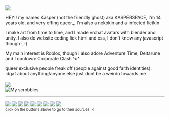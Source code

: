 <img src="https://kasperspace.nekoweb.org/images/altlogo.png">
<p>HEY!! my names Kasper (not the friendly ghost) aka KASPERSPACE, I'm 14 years old, and very effing queer,,, I'm also a nekokin and a infected fictkin</p>
<p>I make art from time to time, and I made vrchat avatars with blender and unity. I also do website coding liek html and css, I don't know any javascript though :,-(</p>
<p>My main interest is Roblox, though I also adore Adventure Time, Deltarune and Toontown: Corporate Clash ^u^</p>

queer exclusive people freak off
(people against good faith identities). 
</br>
idgaf about anything/anyone else just dont be a weirdo towards me
<br><br>
![](https://komarev.com/ghpvc/?username=kasperspace&color=ff69b4)
<br>
![My scrobbles](https://lastfm-recently-played.vercel.app/api?user=kasperspace&count=6)

<hr>

[<img src="https://64.media.tumblr.com/99623f5e91f05a63465e4c2539189242/45df70cb40fc600d-10/s100x200/2ce53af778bba48e70e2badc64d38ba7ad84f103.gifv">](https://www.tumblr.com/icyporcelain/788310544523378688/assorted-infected-graphics-all-made-by)
[<img src="https://external-media.spacehey.net/media/smduoJvnIpDbTRRoPN11q-yPEjye2Ka-reUZkW43d7-g=/https://64.media.tumblr.com/055ca80b2ae48ff1704b21cc520f35db/tumblr_inline_pdytkuHhaP1v11djx_500.gif">](https://blog.spacehey.com/entry?id=1058995)
[<img src="https://64.media.tumblr.com/2dd95ffb96a9bf469541d3893aa3e65e/0fc2f0f63f11e8cd-dd/s75x75_c1/2ed4e756a6d27e9f14c3f00375d6322af93aa1f8.pnj">](https://www.tumblr.com/corporatewebdecor/775063101063249920/loser-buttons)
[<img src="https://64.media.tumblr.com/645f92044dbc28f9e52382d1e5f0ba56/d4c595cd0abbd0c4-00/s100x200/36fd8b99d440dbd291981b56b32eeb923858e5d3.gifv">](https://www.tumblr.com/skeletonenthusiasts/783355435564531712/userbar-userbox-buttons-blinkie-stamp-userbox-userb)
[<img src="https://64.media.tumblr.com/696114a32c7ca3059da3ff1e4fdba582/736a4281092b779e-2f/s75x75_c1/db534c722474e1e51871a9c2927597083614cc5c.gifv">](https://www.tumblr.com/virualors/773305513679175680/yaoi-button-to-match-your-yuri-one)
[<img src="https://64.media.tumblr.com/0a60f6465cb7bd66cf95dc2071cca46c/45dcac56db69ca43-bf/s75x75_c1/809dc481a815ee210e074f75150591f49c4b9519.gifv">](https://www.tumblr.com/virualors/773606221458669568)
[<img src="https://64.media.tumblr.com/6829b83f134e8c08325abc0fbc9aefbb/45dcac56db69ca43-e9/s75x75_c1/f49be9f85a4fa3de3945e76e1e27551bb5a63fe4.gifv">](https://www.tumblr.com/virualors/773606221458669568)
[<img src="https://64.media.tumblr.com/4eef26b002a01b9f9b4ba261915e818e/3a496f8cfa734c8c-9a/s100x200/ab7cd9143086464a89299f4ae8f1b27cebca67ff.gifv">](https://www.tumblr.com/sinisterlament-blog/779783358121181184/shinybuttons)
[<img src="https://64.media.tumblr.com/183feaffe312244b1b049eaf9ad05ea3/3a496f8cfa734c8c-7b/s75x75_c1/1dcd5d2f45c6773021221eaf8461e5e224ae71cd.webp">](https://www.tumblr.com/sinisterlament-blog/779783358121181184/shinybuttons)
<br>
<sup>click on the buttons above to go to their sources :-)</sup>
